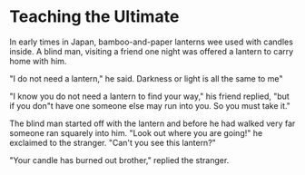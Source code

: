 # Teaching the Ultimate

In early times in Japan, bamboo-and-paper lanterns wee used with candles inside. A blind man, visiting a friend one night was offered a lantern to carry home with him.

"I do not need a lantern," he said. Darkness or light is all the same to me"

"I know you do not need a lantern to find your way," his friend replied, "but if you don"t have one someone else may run into you. So you must take it."

The blind man started off with the lantern and before he had walked very far someone ran squarely into him. "Look out where you are going!" he exclaimed to the stranger. "Can't you see this lantern?"

"Your candle has burned out brother," replied the stranger.
